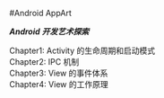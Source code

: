 #Android AppArt

***Android 开发艺术探索***

Chapter1: Activity 的生命周期和启动模式  
Chapter2: IPC 机制   
Chapter3: View 的事件体系   
Chapter4: View 的工作原理
